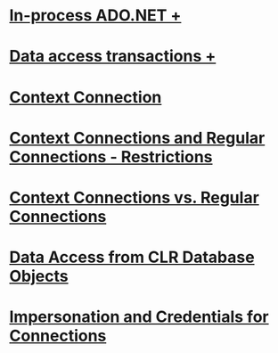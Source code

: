 # [In-process ADO.NET +](../../../relational-databases/clr-integration-data-access-in-process-ado-net/sql-server-in-process-specific-extensions-to-ado-net.md)
# [Data access transactions +](../../../relational-databases/clr-integration-data-access-transactions/accessing-the-current-transaction.md)
# [Context Connection](context-connection.md)
# [Context Connections and Regular Connections - Restrictions](context-connections-and-regular-connections-restrictions.md)
# [Context Connections vs. Regular Connections](context-connections-vs-regular-connections.md)
# [Data Access from CLR Database Objects](data-access-from-clr-database-objects.md)
# [Impersonation and Credentials for Connections](impersonation-and-credentials-for-connections.md)
